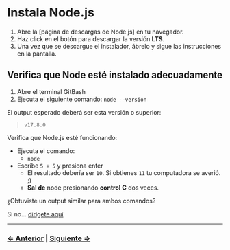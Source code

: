 ﻿# Instala Node.js

1. Abre la [página de descargas de Node.js] en tu navegador.
1. Haz click en el botón para descargar la versión **LTS**.
1. Una vez que se descargue el instalador, ábrelo y sigue las instrucciones en la pantalla.

## Verifica que Node esté instalado adecuadamente

1. Abre el terminal GitBash
1. Ejecuta el siguiente comando: `node --version`

El output esperado deberá ser esta versión o superior:

> ```text
> v17.8.0
> ```

Verifica que Node.js esté funcionando:

- Ejecuta el comando:
  - `node`
- Escribe `5 + 5` y presiona enter
  - El resultado debería ser `10`. Si obtienes `11` tu computadora se averió. ;)
  - **Sal de** node presionando **control C** dos veces.

¿Obtuviste un output similar para ambos comandos?

Si no... [dirígete aquí](../../error/error.md)

---

### [⇐ Anterior](./3-vscode.md) | [Siguiente ⇒](./5-tree.md)
